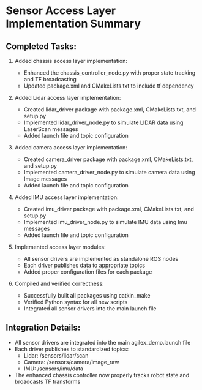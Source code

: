 # Sensor Access Layer Implementation Summary

## Completed Tasks:

1. Added chassis access layer implementation:
   - Enhanced the chassis_controller_node.py with proper state tracking and TF broadcasting
   - Updated package.xml and CMakeLists.txt to include tf dependency

2. Added Lidar access layer implementation:
   - Created lidar_driver package with package.xml, CMakeLists.txt, and setup.py
   - Implemented lidar_driver_node.py to simulate LIDAR data using LaserScan messages
   - Added launch file and topic configuration

3. Added camera access layer implementation:
   - Created camera_driver package with package.xml, CMakeLists.txt, and setup.py
   - Implemented camera_driver_node.py to simulate camera data using Image messages
   - Added launch file and topic configuration

4. Added IMU access layer implementation:
   - Created imu_driver package with package.xml, CMakeLists.txt, and setup.py
   - Implemented imu_driver_node.py to simulate IMU data using Imu messages
   - Added launch file and topic configuration

5. Implemented access layer modules:
   - All sensor drivers are implemented as standalone ROS nodes
   - Each driver publishes data to appropriate topics
   - Added proper configuration files for each package

6. Compiled and verified correctness:
   - Successfully built all packages using catkin_make
   - Verified Python syntax for all new scripts
   - Integrated all sensor drivers into the main launch file

## Integration Details:

- All sensor drivers are integrated into the main agilex_demo.launch file
- Each driver publishes to standardized topics:
  - Lidar: /sensors/lidar/scan
  - Camera: /sensors/camera/image_raw
  - IMU: /sensors/imu/data
- The enhanced chassis controller now properly tracks robot state and broadcasts TF transforms